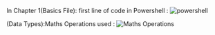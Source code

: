 In Chapter 1(Basics File): first line of code in Powershell : ![powershell](https://github.com/nitinkrishnan/Automate-the-Boring-Stuff-with-Python/assets/100270525/be52d86a-4621-41f1-a7fc-9c8477bdb16b)

(Data Types):Maths Operations used : ![Maths Operations](https://github.com/nitinkrishnan/Automate-the-Boring-Stuff-with-Python/assets/100270525/4f9d6f17-f23a-4954-be88-0e93a4222eca)


